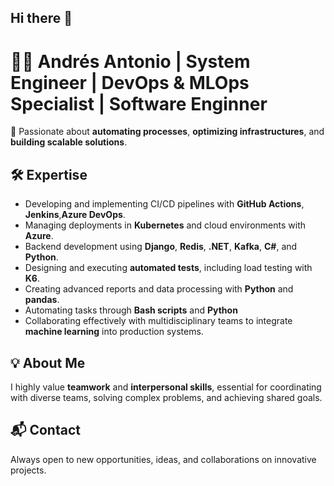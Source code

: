 ## Hi there 👋
# 👨‍💻 Andrés Antonio | System Engineer | DevOps & MLOps Specialist | Software Enginner

🚀 Passionate about **automating processes**, **optimizing infrastructures**, and **building scalable solutions**. 

## 🛠 Expertise
- Developing and implementing CI/CD pipelines with **GitHub Actions**, **Jenkins**,**Azure DevOps**.
- Managing deployments in **Kubernetes** and cloud environments with **Azure**.
- Backend development using **Django**, **Redis**, **.NET**, **Kafka**, **C#**, and **Python**.
- Designing and executing **automated tests**, including load testing with **K6**.
- Creating advanced reports and data processing with **Python** and **pandas**.
- Automating tasks through **Bash scripts** and **Python**
- Collaborating effectively with multidisciplinary teams to integrate **machine learning** into production systems.

## 💡 About Me
I highly value **teamwork** and **interpersonal skills**, essential for coordinating with diverse teams, solving complex problems, and achieving shared goals.

## 📬 Contact
Always open to new opportunities, ideas, and collaborations on innovative projects.


<!--
**andres-dev4/andres-dev4** is a ✨ _special_ ✨ repository because its `README.md` (this file) appears on your GitHub profile.

Here are some ideas to get you started:

- 🔭 I’m currently working on ...
- 🌱 I’m currently learning ...
- 👯 I’m looking to collaborate on ...
- 🤔 I’m looking for help with ...
- 💬 Ask me about ...
- 📫 How to reach me: ...
- 😄 Pronouns: ...
- ⚡ Fun fact: ...
-->
